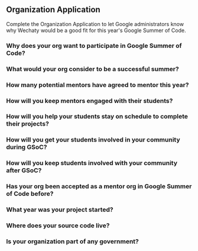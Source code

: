 
## Organization Application

Complete the Organization Application to let Google administrators know why Wechaty would be a good fit for this year's Google Summer of Code.

### Why does your org want to participate in Google Summer of Code?

### What would your org consider to be a successful summer?

### How many potential mentors have agreed to mentor this year?

### How will you keep mentors engaged with their students?

### How will you help your students stay on schedule to complete their projects?

### How will you get your students involved in your community during GSoC?

### How will you keep students involved with your community after GSoC?

### Has your org been accepted as a mentor org in Google Summer of Code before?

### What year was your project started?

### Where does your source code live?

### Is your organization part of any government?
